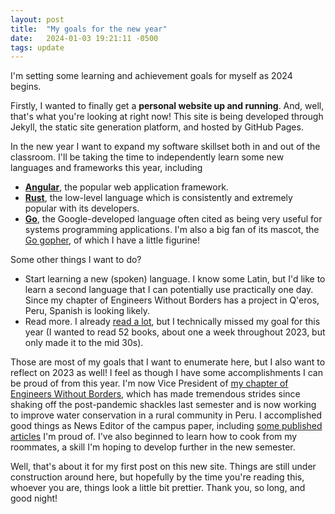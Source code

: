 ```yaml
---
layout: post
title:  "My goals for the new year"
date:   2024-01-03 19:21:11 -0500
tags: update
---
```

I'm setting some learning and achievement goals for myself as 2024 begins.

Firstly, I wanted to finally get a **personal website up and running**. And, well, that's what you're looking at right now! This site is being developed through Jekyll, the static site generation platform, and hosted by GitHub Pages.

In the new year I want to expand my software skillset both in and out of the classroom. I'll be taking the time to independently learn some new languages and frameworks this year, including
- [**Angular**](https://angular.io/), the popular web application framework.
- [**Rust**](https://www.rust-lang.org/), the low-level language which is consistently and extremely popular with its developers.
- [**Go**](https://go.dev/), the Google-developed language often cited as being very useful for systems programming applications. I'm also a big fan of its mascot, the [Go gopher](https://go.dev/blog/gopher), of which I have a little figurine!

Some other things I want to do?
- Start learning a new (spoken) language. I know some Latin, but I'd like to learn a second language that I can potentially use practically one day. Since my chapter of Engineers Without Borders has a project in Q'eros, Peru, Spanish is looking likely.
- Read more. I already [read a lot](https://www.goodreads.com/user/show/72263712-benjamin), but I technically missed my goal for this year (I wanted to read 52 books, about one a week throughout 2023, but only made it to the mid 30s).

Those are most of my goals that I want to enumerate here, but I also want to reflect on 2023 as well! I feel as though I have some accomplishments I can be proud of from this year. I'm now Vice President of [my chapter of Engineers Without Borders](https://ducklink.stevens.edu/ewb/home/), which has made tremendous strides since shaking off the post-pandemic shackles last semester and is now working to improve water conservation in a rural community in Peru. I accomplished good things as News Editor of the campus paper, including [some published articles](https://thestute.com/author/bknobloc/) I'm proud of. I've also beginned to learn how to cook from my roommates, a skill I'm hoping to develop further in the new semester.

Well, that's about it for my first post on this new site. Things are still under construction around here, but hopefully by the time you're reading this, whoever you are, things look a little bit prettier. Thank you, so long, and good night!